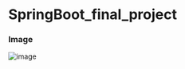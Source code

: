 # SpringBoot_final_project

### Image
![image](https://github.com/user-attachments/assets/f26e56be-da67-4045-81f3-f9f38d32fc74)






